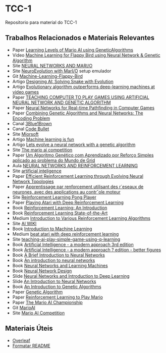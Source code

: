 # TCC-1
Repositorio para material do TCC-1

## Trabalhos Relacionados e Materiais Relevantes 
* Paper [Learning Levels of Mario AI using GeneticAlgorithms](https://www.researchgate.net/publication/299778811_Learning_Levels_of_Mario_AI_Using_Genetic_Algorithms)
* Video [Machine Learning for Flappy Bird using Neural Network & Genetic Algorithm](https://www.youtube.com/watch?v=aeWmdojEJf0)
* Site [NEURAL NETWORKS AND MARI/O](https://hackaday.com/2015/06/14/neural-networks-and-mario/)
* Site [NeuroEvolution with MarI/O](http://glenn-roberts.com/posts/tech/2015/07/08/neuroevolution-with-mario.html) setup emulador
* Git [Machine-Learning-Flappy-Bird](https://github.com/ssusnic/Machine-Learning-Flappy-Bird)
* Artigo [Designing AI: Solving Snake with Evolution](https://becominghuman.ai/designing-ai-solving-snake-with-evolution-f3dd6a9da867)
* Artigo [Evolutionary algorithm outperforms deep-learning machines at video games](https://www.technologyreview.com/s/611568/evolutionary-algorithm-outperforms-deep-learning-machines-at-video-games/)
* Paper [TEACHING COMPUTER TO PLAY GAMES
USING
 ARTIFICIAL NEURAL NETWORK AND GENETIC ALGORITHM
](https://www.researchgate.net/profile/Muhammad_Nawaz68/publication/315152465_TEACHING_COMPUTER_TO_PLAY_GAMES_USING_ARTIFICIAL_NEURAL_NETWORK_AND_GENETIC_ALGORITHM/links/58cbf1d6458515b6361d8b38/TEACHING-COMPUTER-TO-PLAY-GAMES-USING-ARTIFICIAL-NEURAL-NETWORK-AND-GENETIC-ALGORITHM.pdf)
* Paper [Neural Networks for Real-time Pathfinding in Computer Games](http://citeseerx.ist.psu.edu/viewdoc/download?doi=10.1.1.125.5608&rep=rep1&type=pdf)
* Paper [Combining Genetic Algorithms
and Neural Networks:
 The Encoding Problem
](http://homepages.inf.ed.ac.uk/pkoehn/publications/gann94.pdf)
* Canal [3Blue1Brown](https://www.youtube.com/channel/UCYO_jab_esuFRV4b17AJtAw)
* Canal [Code Bullet](https://www.youtube.com/channel/UC0e3QhIYukixgh5VVpKHH9Q)
* Site [Miorsoft](https://miorsoft.github.io/Site/index.html)
* Artigo [Machine learning is fun](https://medium.com/@ageitgey/machine-learning-is-fun-80ea3ec3c471)
* Artigo [Lets evolve a neural network with a genetic algorithm](https://blog.coast.ai/lets-evolve-a-neural-network-with-a-genetic-algorithm-code-included-8809bece164)
* Site [The mario ai competition](https://aiandgames.com/the-mario-ai-competition/)
* Paper [Um Algoritmo Genético com Aprendizado por Reforço
Simples aplicado ao problema do Mundo de Grid ](http://rica.ele.puc-rio.br/media/Revista_rica_n8_a7.pdf)
* Aula [NEURAL NETWORKS AND REINFORCEMENT LEARNING](http://web.mst.edu/~gosavia/neural_networks_RL.pdf)
* Site [artificial inteligence](https://leonardoaraujosantos.gitbooks.io/artificial-inteligence/content/deep_reinforcement_learning.html)
* Paper [Efficient Reinforcement Learning through Evolving Neural Network Topologies](http://nn.cs.utexas.edu/downloads/papers/stanley.gecco02_1.pdf)
* Paper [Apprentissage par renforcement utilisant des r´eseaux de
neurones, avec des applications au contrˆole moteur
](https://www.remi-coulom.fr/Publications/Thesis.pdf)
* Site [Reinforcement Learning Pong Player](https://www.cs.colostate.edu/~andrescj/proj/rl_pong/)
* Paper [Playing Atari with Deep Reinforcement Learning](https://arxiv.org/pdf/1312.5602v1.pdf)
* Book [Reinforcement Learning: An Introduction](https://drive.google.com/file/d/1xeUDVGWGUUv1-ccUMAZHJLej2C7aAFWY/view)
* Book [Reinforcement Learning
State-of-the-Art](https://link.springer.com/book/10.1007%2F978-3-642-27645-3)
* Medium [Introduction to Various Reinforcement Learning Algorithms](https://towardsdatascience.com/introduction-to-various-reinforcement-learning-algorithms-i-q-learning-sarsa-dqn-ddpg-72a5e0cb6287)
* Site [AI WIKI](https://skymind.ai/wiki/deep-reinforcement-learning)
* Book [Introduction to Machine Learning](https://kkpatel7.files.wordpress.com/2015/04/alppaydin_machinelearning_2010.pdf)
* Medium [beat atari with deep reinforcement learning](https://becominghuman.ai/beat-atari-with-deep-reinforcement-learning-part-2-dqn-improvements-d3563f665a2c)
* Site [teaching-ai-play-simple-game-using-q-learning](https://www.practicalai.io/teaching-ai-play-simple-game-using-q-learning/)
* Book [Artificial Intelligence - a modern approach 3rd edition](http://repository.unimal.ac.id/1022/1/Artificial%20Intelligence%20-%20A%20Modern%20Approach%203rd%20Ed%20-%20Stuart%20Russell%20and%20Peter%20Norvig%2C%20Berkeley%20%282010%29.pdf)
* Book [Artificial Intelligence - a modern approach ? edition - better figures](https://www.cin.ufpe.br/~tfl2/artificial-intelligence-modern-approach.9780131038059.25368.pdf)
* Book [A Brief Introduction to
Neural Networks](http://www.dkriesel.com/_media/science/neuronalenetze-en-zeta2-2col-dkrieselcom.pdf)
* Book [An introduction to neural networks](https://www.inf.ed.ac.uk/teaching/courses/nlu/assets/reading/Gurney_et_al.pdf)
* Book [Neural Networks and Learning Machines](http://dai.fmph.uniba.sk/courses/NN/haykin.neural-networks.3ed.2009.pdf)
* Book [Neural Network Design](http://hagan.okstate.edu/NNDesign.pdf)
* Slide [Neural Networks and Introduction to Deep Learning](https://www.math.univ-toulouse.fr/~besse/Wikistat/pdf/st-m-hdstat-rnn-deep-learning.pdf)
* Slide [An Introduction to Neural Networks](http://www2.econ.iastate.edu/tesfatsi/NeuralNetworks.CheungCannonNotes.pdf)
* Book [An Introduction to Genetic Algorithms](http://www.boente.eti.br/fuzzy/ebook-fuzzy-mitchell.pdf)
* Paper [Genetic Algorithm](Genetic-Algorithm-Guide-Tom-Mathew.pdf)
* Paper [Reinforcement Learning to Play Mario](http://cs229.stanford.edu/proj2012/LiaoYiYang-RLtoPlayMario.pdf)
* Paper [The Mario AI Championship](https://aaai.org/ojs/index.php/aimagazine/article/view/2492/2379)
* Git [MarioAI](https://github.com/GentlemenClub/MarioAI)
* Site [Mario AI Competition](http://julian.togelius.com/mariocompetition2009/)

## Materiais Úteis
* [Overleaf](https://v2.overleaf.com/)
* [Formatar README](https://help.github.com/articles/basic-writing-and-formatting-syntax/)
